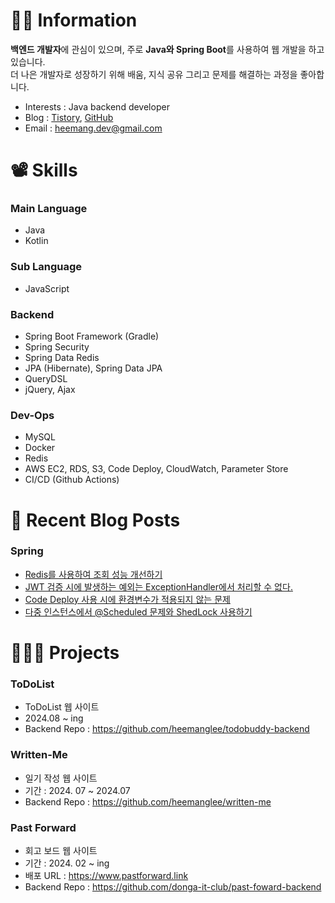 # 💁🏻 Information 
<b>백엔드 개발자</b>에 관심이 있으며, 주로 <b>Java와 Spring Boot</b>를 사용하여 웹 개발을 하고 있습니다. <br>
더 나은 개발자로 성장하기 위해 배움, 지식 공유 그리고 문제를 해결하는 과정을 좋아합니다.


- Interests : Java backend developer
- Blog : [Tistory](https://server-technology.tistory.com/), [GitHub](https://github.com/heemanglee/learn-repository/discussions)
- Email : heemang.dev@gmail.com

# 📽️ Skills
###  Main Language
- Java
- Kotlin

### Sub Language
- JavaScript

### Backend
- Spring Boot Framework (Gradle)
- Spring Security
- Spring Data Redis
- JPA (Hibernate), Spring Data JPA
- QueryDSL
- jQuery, Ajax

### Dev-Ops
- MySQL
- Docker
- Redis
- AWS EC2, RDS, S3, Code Deploy, CloudWatch, Parameter Store
- CI/CD (Github Actions)
  
# 📝 Recent Blog Posts
### Spring
- <a href="https://server-technology.tistory.com/474"> Redis를 사용하여 조회 성능 개선하기</a>
- <a href="https://server-technology.tistory.com/462"> JWT 검증 시에 발생하는 예외는 ExceptionHandler에서 처리할 수 없다.</a>
- <a href="https://server-technology.tistory.com/460"> Code Deploy 사용 시에 환경변수가 적용되지 않는 문제</a>
- <a href="https://server-technology.tistory.com/452"> 다중 인스턴스에서 @Scheduled 문제와 ShedLock 사용하기</a>

# 🧑🏻‍💻 Projects
### ToDoList
- ToDoList 웹 사이트 
- 2024.08 ~ ing
- Backend Repo : https://github.com/heemanglee/todobuddy-backend

### Written-Me
- 일기 작성 웹 사이트
- 기간 : 2024. 07 ~ 2024.07
- Backend Repo : https://github.com/heemanglee/written-me
  
### Past Forward 
- 회고 보드 웹 사이트
- 기간 : 2024. 02 ~ ing
- 배포 URL : https://www.pastforward.link
- Backend Repo : https://github.com/donga-it-club/past-foward-backend
